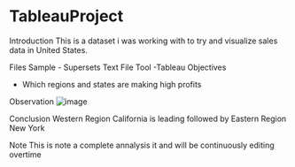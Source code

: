 # TableauProject
Introduction 
This is a dataset i was working with to try and visualize sales data in United States. 

Files 
Sample - Supersets Text File 
Tool -Tableau
Objectives 
   * Which regions and states are making high profits 
  
  
Observation
![image](https://user-images.githubusercontent.com/127243987/226840955-5e2a08b1-19e7-4a1e-9b4d-a7ca3c00c4d3.png)

  
Conclusion 
  Western Region California is leading followed by Eastern Region New York 
  
Note 
  This is note a complete annalysis it and will be continuously editing overtime 
 
